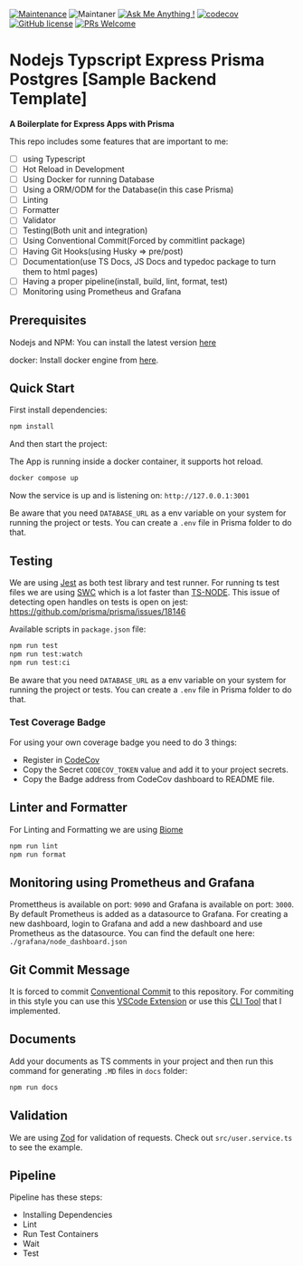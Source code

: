 [![Maintenance](https://img.shields.io/badge/Maintained%3F-yes-green.svg)](https://github.com/pshaddel/ts-express-prisma-rest/commits/master)
![Maintaner](https://img.shields.io/badge/maintainer-Poorshad-blue)
[![Ask Me Anything !](https://img.shields.io/badge/Ask%20me-anything-1abc9c.svg)](https://github.com/pshaddel)
[![codecov](https://codecov.io/gh/pshaddel/ts-express-prisma/branch/master/graph/badge.svg?token=DLRH7L3EVR)](https://codecov.io/gh/pshaddel/ts-express-prisma)
[![GitHub license](https://img.shields.io/badge/license-MIT-blue.svg)](https://github.com/pshaddel/ts-express-prisma-rest/blob/master/LICENSE)
[![PRs Welcome](https://img.shields.io/badge/PRs-welcome-orange.svg)](https://github.com/pshaddel/ts-express-prisma-rest/compare)

# Nodejs Typscript Express Prisma Postgres [Sample Backend Template]

<b>A Boilerplate for Express Apps with Prisma</b>

This repo includes some features that are important to me:

- [ ] using Typescript
- [ ] Hot Reload in Development
- [ ] Using Docker for running Database
- [ ] Using a ORM/ODM for the Database(in this case Prisma)
- [ ] Linting
- [ ] Formatter
- [ ] Validator
- [ ] Testing(Both unit and integration)
- [ ] Using Conventional Commit(Forced by commitlint package)
- [ ] Having Git Hooks(using Husky => pre/post)
- [ ] Documentation(use TS Docs, JS Docs and typedoc package to turn them to html pages)
- [ ] Having a proper pipeline(install, build, lint, format, test)
- [ ] Monitoring using Prometheus and Grafana

## Prerequisites

Nodejs and NPM: You can install the latest version [here](https://nodejs.org/en/download)

docker: Install docker engine from [here](https://docs.docker.com/get-docker/).

## Quick Start

First install dependencies:

```bash
npm install
```

And then start the project:

The App is running inside a docker container, it supports hot reload.

```bash
docker compose up
```

Now the service is up and is listening on: `http://127.0.0.1:3001`

Be aware that you need `DATABASE_URL` as a env variable on your system for running the project or tests. You can create a `.env` file in Prisma folder to do that.

## Testing

We are using [Jest](https://jestjs.io/) as both test library and test runner. For running ts test files we are using [SWC](https://swc.rs/docs/usage/jest) which is a lot faster than [TS-NODE](https://github.com/TypeStrong/ts-node).
This issue of detecting open handles on tests is open on jest: <https://github.com/prisma/prisma/issues/18146>

Available scripts in `package.json` file:

```bash
npm run test
npm run test:watch
npm run test:ci
```

Be aware that you need `DATABASE_URL` as a env variable on your system for running the project or tests. You can create a `.env` file in Prisma folder to do that.

### Test Coverage Badge

For using your own coverage badge you need to do 3 things:

- Register in [CodeCov](https://app.codecov.io/)
- Copy the Secret `CODECOV_TOKEN` value and add it to your project secrets.
- Copy the Badge address from CodeCov dashboard to README file.

## Linter and Formatter

For Linting and Formatting we are using [Biome](https://biomejs.dev/)

```bash
npm run lint
npm run format
```

## Monitoring using Prometheus and Grafana

Promettheus is available on port: `9090` and Grafana is available on port: `3000`. By default Prometheus is added as a datasource to Grafana. For creating a new dashboard, login to Grafana and add a new dashboard and use Prometheus as the datasource.
You can find the default one here: `./grafana/node_dashboard.json`

## Git Commit Message

It is forced to commit [Conventional Commit](https://www.conventionalcommits.org/en/v1.0.0/) to this repository. For commiting in this style you can use this [VSCode Extension](https://marketplace.visualstudio.com/items?itemName=vivaxy.vscode-conventional-commits) or use this [CLI Tool](https://github.com/pshaddel/homebrew-conventionalcommit) that I implemented.

## Documents

Add your documents as TS comments in your project and then run this command for generating `.MD` files in `docs` folder:

```bash
npm run docs
```

## Validation

We are using [Zod](https://zod.dev/) for validation of requests. Check out `src/user.service.ts` to see the example.

## Pipeline

Pipeline has these steps:

- Installing Dependencies
- Lint
- Run Test Containers
- Wait
- Test
